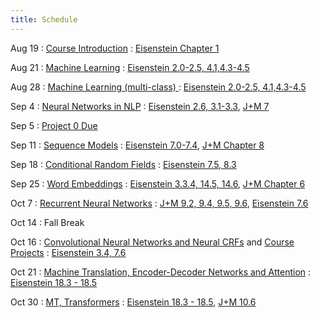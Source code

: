 ```yaml
---
title: Schedule
---
```


Aug 19
: [Course Introduction](https://github.com/aritter/CS-4650-au24/raw/master/slides/lec1-intro.pdf)
  : [Eisenstein Chapter 1](https://github.com/jacobeisenstein/gt-nlp-class/blob/master/notes/eisenstein-nlp-notes.pdf)

Aug 21
: [Machine Learning](https://github.com/aritter/CS-4650-au24/raw/master/slides/lec2-ml.pdf)
  : [Eisenstein 2.0-2.5, 4.1,4.3-4.5](https://github.com/jacobeisenstein/gt-nlp-class/blob/master/notes/eisenstein-nlp-notes.pdf)

Aug 28
: [Machine Learning (multi-class) ](https://aritter.github.io/CS-4650-au24/slides/lec3-mcc.pdf)
  : [Eisenstein 2.0-2.5, 4.1,4.3-4.5](https://github.com/jacobeisenstein/gt-nlp-class/blob/master/notes/eisenstein-nlp-notes.pdf)

Sep 4
: [Neural Networks in NLP](https://aritter.github.io/CS-4650-au24/slides/lec6-nn.pdf)
  : [Eisenstein 2.6, 3.1-3.3](https://github.com/jacobeisenstein/gt-nlp-class/blob/master/notes/eisenstein-nlp-notes.pdf), [J+M 7](https://web.stanford.edu/~jurafsky/slp3/7.pdf)

Sep 5
: [Project 0 Due](https://colab.research.google.com/drive/1aPoOYPZWRtNsZWjp66hTAHy21WiLXJ2Y#scrollTo=TTsQ9OXO2VaP)

Sep 11
: [Sequence Models](https://aritter.github.io/CS-4650-au24/slides/lec4-seq1.pdf) 
  : [Eisenstein 7.0-7.4](https://github.com/jacobeisenstein/gt-nlp-class/blob/master/notes/eisenstein-nlp-notes.pdf), [J+M Chapter 8](https://web.stanford.edu/~jurafsky/slp3/8.pdf)

Sep 18
: [Conditional Random Fields](https://aritter.github.io/CS-4650-au24/slides/lec5-seq2.pdf)
  : [Eisenstein 7.5, 8.3](https://github.com/jacobeisenstein/gt-nlp-class/blob/master/notes/eisenstein-nlp-notes.pdf)

Sep 25
: [Word Embeddings](https://aritter.github.io/CS-4650-au24/slides/lec7-nn2.pdf)
  : [Eisenstein 3.3.4, 14.5, 14.6](https://github.com/jacobeisenstein/gt-nlp-class/blob/master/notes/eisenstein-nlp-notes.pdf), [J+M Chapter 6](https://web.stanford.edu/~jurafsky/slp3/6.pdf)

Oct 7
: [Recurrent Neural Networks](https://aritter.github.io/CS-4650-au24/slides/lec8-nn3.pdf)
  : [J+M 9.2, 9.4, 9.5, 9.6](https://web.stanford.edu/~jurafsky/slp3/9.pdf), [Eisenstein 7.6](https://github.com/jacobeisenstein/gt-nlp-class/blob/master/notes/eisenstein-nlp-notes.pdf)

Oct 14
: Fall Break

Oct 16
: [Convolutional Neural Networks and Neural CRFs](https://aritter.github.io/CS-4650-au24/slides/lec9-nn4.pdf) and [Course Projects](https://aritter.github.io/CS-4650-au24/slides/course_project.pdf)
  : [Eisenstein 3.4, 7.6](https://github.com/jacobeisenstein/gt-nlp-class/blob/master/notes/eisenstein-nlp-notes.pdf)

Oct 21
: [Machine Translation, Encoder-Decoder Networks and Attention](https://aritter.github.io/CS-4650-au24/slides/lec11-seqseq2.pdf)
  : [Eisenstein 18.3 -  18.5](https://github.com/jacobeisenstein/gt-nlp-class/blob/master/notes/eisenstein-nlp-notes.pdf)

Oct 30
: [MT, Transformers](https://aritter.github.io/CS-4650-au24/slides/lec12-mt2.pdf)
  : [Eisenstein 18.3 - 18.5](https://github.com/jacobeisenstein/gt-nlp-class/blob/master/notes/eisenstein-nlp-notes.pdf), [J+M 10.6](https://web.stanford.edu/~jurafsky/slp3/10.pdf)

<!---
Oct 30

Nov 1
: [Pre-training, BERT](https://aritter.github.io/CS-4650-au24/slides/lec13-bert.pdf)
  : [ELMo](https://www.aclweb.org/anthology/N18-1202.pdf) [BERT](https://www.aclweb.org/anthology/N19-1423.pdf)

Nov 8
: [Pre-training (cont), BART, T5, GPT-3](https://aritter.github.io/CS-4650-au24/slides/lec14-bart_gpt3.pdf)
  : [BART](https://aclanthology.org/2020.acl-main.703.pdf), [T5](https://www.jmlr.org/papers/volume21/20-074/20-074.pdf), [GPT-3](https://papers.nips.cc/paper/2020/file/1457c0d6bfcb4967418bfb8ac142f64a-Paper.pdf)

Nov 13
: [Dialogue](https://aritter.github.io/CS-4650-au24/slides/lec16-dialogue.pdf)
  : [J+M Chapter 24](https://web.stanford.edu/~jurafsky/slp3/24.pdf)

Nov 20
: [Wrapup / QA / Ethics](https://aritter.github.io/CS-4650-au24/slides/lec18-qa_wrapup.pdf)

Nov 27
: [Virutal Guest lecture by Daniel Deutsch (Google Translate)](https://danieldeutsch.github.io/)

Nov 29
: [Virutal Guest lecture by Yi Luan (Google AI Language)](https://luanyi.github.io/)


Mar 29
: [Pre-training (cont), BART, T5, GPT-3](https://aritter.github.io/CS-4650-au24/slides/lec14-bart_gpt3.pdf)
  : [BART](https://aclanthology.org/2020.acl-main.703.pdf), [T5](https://www.jmlr.org/papers/volume21/20-074/20-074.pdf), [GPT-3](https://papers.nips.cc/paper/2020/file/1457c0d6bfcb4967418bfb8ac142f64a-Paper.pdf)

Mar 31
: Problem Set 2 Due

April 12
: [Virutal Guest lecture by Sebastian Gehrmann (Bloomberg)](https://sebastiangehrmann.github.io/) - 3:30-4:45pm
  : [BloombergGPT](https://arxiv.org/abs/2303.17564)

Apr 13
: [Project 3](https://colab.research.google.com/drive/12qMkZEOeks0LmO-H5KJ-RC1DPxom2Lyj?usp=share_link) due

Apr 17
: [Question Answering](https://aritter.github.io/CS-4650-au24/slides/lec18-qa.pdf)
  : [J+M Chapter 23](https://web.stanford.edu/~jurafsky/slp3/23.pdf)

Apr 19
: [Wrapup / QA / Ethics](https://aritter.github.io/CS-4650-au24/slides/lec18-qa_wrapup.pdf)

Apr 28
: Final Project Reports Due (no late days)


Sept 6
: [Project 0](https://colab.research.google.com/drive/1Iw73xF8KLH8afGGnYTR_H_IH9RNTQ7sq?usp=sharing) due

Sept 7
: Multi-Class ML (cont.) and [Neural Networks in NLP](https://aritter.github.io/CS-4650-au24/slides/lec6-nn.pdf)
  : [Eisenstein 2.6, 3.1-3.3](https://github.com/jacobeisenstein/gt-nlp-class/blob/master/notes/eisenstein-nlp-notes.pdf), [J+M 7](https://web.stanford.edu/~jurafsky/slp3/7.pdf)

Sept 12
: Neural Networks in NLP (Cont)
  : [Eisenstein 2.6, 3.1-3.3](https://github.com/jacobeisenstein/gt-nlp-class/blob/master/notes/eisenstein-nlp-notes.pdf), [J+M 7](https://web.stanford.edu/~jurafsky/slp3/7.pdf)


Sept 15
: Problem Set 1 Due

Sept 19
: [Conditional Random Fields](https://aritter.github.io/CS-4650-au24/slides/lec5-seq2.pdf)
  : [Eisenstein 7.5, 8.3](https://github.com/jacobeisenstein/gt-nlp-class/blob/master/notes/eisenstein-nlp-notes.pdf)

Sept 21
: [Conditional Random Fields (cont)](https://aritter.github.io/CS-4650-au24/slides/lec5-seq2.pdf)
  : [Eisenstein 7.5, 8.3](https://github.com/jacobeisenstein/gt-nlp-class/blob/master/notes/eisenstein-nlp-notes.pdf)

Sept 26
: [Word Embeddings](https://aritter.github.io/CS-4650-au24/slides/lec7-nn2.pdf)
  : [Eisenstein 3.3.4, 14.5, 14.6](https://github.com/jacobeisenstein/gt-nlp-class/blob/master/notes/eisenstein-nlp-notes.pdf), [J+M Chapter 6](https://web.stanford.edu/~jurafsky/slp3/6.pdf)

Sept 27
: [Project 1 Due](https://colab.research.google.com/drive/1fgv0W0YMN6kRby7dMa1US_49L-S-Xbj4?usp=sharing)

Sept 28
: [Word Embeddings (cont)](https://aritter.github.io/CS-4650-au24/slides/lec7-nn2.pdf)
  : [Eisenstein 3.3.4, 14.5, 14.6](https://github.com/jacobeisenstein/gt-nlp-class/blob/master/notes/eisenstein-nlp-notes.pdf), [J+M Chapter 6](https://web.stanford.edu/~jurafsky/slp3/6.pdf)

Oct 3
: [Recurrent Neural Networks](https://aritter.github.io/CS-4650-au24/slides/lec8-nn3.pdf)
  : [J+M 9.2, 9.4, 9.5, 9.6](https://web.stanford.edu/~jurafsky/slp3/9.pdf), [Eisenstein 7.6](https://github.com/jacobeisenstein/gt-nlp-class/blob/master/notes/eisenstein-nlp-notes.pdf)

Oct 5
: [Convolutional Neural Networks and Neural CRFs](https://aritter.github.io/CS-4650/slides/lec9-nn4.pdf)
  : [Eisenstein 3.4, 7.6](https://github.com/jacobeisenstein/gt-nlp-class/blob/master/notes/eisenstein-nlp-notes.pdf)

Oct 10
: [Neural CRFs (cont.)](https://aritter.github.io/CS-4650-au24/slides/lec9-nn4.pdf) and [Course Projects](https://aritter.github.io/CS-4650-au24/slides/course_project.pdf)
  : [Eisenstein 3.4, 7.6](https://github.com/jacobeisenstein/gt-nlp-class/blob/master/notes/eisenstein-nlp-notes.pdf)

Oct 12
: No Class

Oct 19
: [Statistical Machine Translation](https://aritter.github.io/CS-4650-au24/slides/lec10-mt1.pdf)
  : [Eisenstein 18.1, 18.2](https://github.com/jacobeisenstein/gt-nlp-class/blob/master/notes/eisenstein-nlp-notes.pdf)

Oct 24
: [Encoder-Decoder Networks](https://aritter.github.io/CS-4650-au24/slides/lec11-seqseq2.pdf)
  : [Eisenstein 18.3 -  18.5](https://github.com/jacobeisenstein/gt-nlp-class/blob/master/notes/eisenstein-nlp-notes.pdf)

Oct 28
: [Project 2 Due](https://colab.research.google.com/drive/1cchI2GAzj3_-wJkZHHMc1LL4qY17i0V-?usp=sharing)

Oct 31
: [Neural Machine Translation, Transformers](https://aritter.github.io/CS-4650-au24/slides/lec12-mt2.pdf)
  : [Eisenstein 18.3 - 18.5](https://github.com/jacobeisenstein/gt-nlp-class/blob/master/notes/eisenstein-nlp-notes.pdf), [J+M 10.6](https://web.stanford.edu/~jurafsky/slp3/10.pdf)

Nov 2
: [Pre-training, BERT](https://aritter.github.io/CS-4650-au24/slides/lec13-bert.pdf)
  : [ELMo](https://www.aclweb.org/anthology/N18-1202.pdf) [BERT](https://www.aclweb.org/anthology/N19-1423.pdf)

Nov 7
: [Pre-training (cont), BART, T5, GPT-3](https://aritter.github.io/CS-4650-au24/slides/lec14-bart_gpt3.pdf)
  : [BART](https://aclanthology.org/2020.acl-main.703.pdf), [T5](https://www.jmlr.org/papers/volume21/20-074/20-074.pdf), [GPT-3](https://papers.nips.cc/paper/2020/file/1457c0d6bfcb4967418bfb8ac142f64a-Paper.pdf)

Nov 16
: [Dialogue](https://aritter.github.io/CS-4650-au24/slides/lec16-dialogue.pdf)
  : [J+M Chapter 24](https://web.stanford.edu/~jurafsky/slp3/24.pdf)

Nov 21
: [Question Answering](https://aritter.github.io/CS-4650-au24/slides/lec18-qa.pdf)
  : [J+M Chapter 23](https://web.stanford.edu/~jurafsky/slp3/23.pdf)

Nov 22
: [Project 3 Due](https://colab.research.google.com/drive/1539C5HgINS_boH6-jrz2JZd-gjpqGezY?usp=sharing) <b>Note: Colab notebook version updated on October 31</b>

Nov 28
: [Wrapup / QA / Ethics](https://aritter.github.io/CS-4650-au24/slides/lec18-qa_wrapup.pdf)

Nov 30
: [Virutal Guest lecture by Jack Hessel (AI2)](https://jmhessel.com/) - 3:30-4:45pm

Dec 9
: Final Project Reports Due (no late days)
  
Apr 6
: [Explanation](https://aritter.github.io/CS-4650-au24/slides/lec21-explanation.pdf)
  : [Jain and Wallace](https://arxiv.org/pdf/1902.10186.pdf), [Lipton](https://arxiv.org/pdf/1606.03490.pdf), [Rudin](https://arxiv.org/pdf/1811.10154.pdf), [LIME Blog Post](https://www.oreilly.com/content/introduction-to-local-interpretable-model-agnostic-explanations-lime/)

Apr 8
: [Project 3 Due](https://colab.research.google.com/drive/1vClTRAlQyg-WKrctvHTIXAGsWi4X-B_U?usp=sharing)

Apr 13
: Guest Lecture by [Luheng He](https://research.google/people/LuhengHe/) (Google AI Language)
  : [Ex2](https://arxiv.org/abs/2102.01335), [Retrieval](https://arxiv.org/abs/2104.05763) and [QA-Based](https://aclanthology.org/2021.acl-short.83/) slot filling.

April 18
: [Question Answering (Adversarial, Multi-Hop, etc.)](https://aritter.github.io/CS-4650-au24/slides/lec15-qa2.pdf)
  : [J+M Chapter 23](https://web.stanford.edu/~jurafsky/slp3/23.pdf)

April 19
: Midterm Due

April 20
: [Wrapup / Multilingual / Ethics](https://aritter.github.io/CS-4650-au24/slides/lec18-multilingual_wrapup.pdf)

May 4
: Final Project Reports Due

Mar 24
: Mid-Semester Break (no class)

April 4
: [Pretrained Transformers](https://aritter.github.io/CS-4650/slides/lec13-bert.pdf)
  : [ELMo](https://www.aclweb.org/anthology/N18-1202.pdf) [BERT](https://www.aclweb.org/anthology/N19-1423.pdf)

April 12
: [Information Extraction and Semantic Role Labeling](https://aritter.github.io/CS-4650/slides/lec13-iesrl.pdf)
  : [Eisenstein Chapters 13 & 17](https://github.com/jacobeisenstein/gt-nlp-class/blob/master/notes/eisenstein-nlp-notes.pdf)

April 19
: [Question Answering](https://aritter.github.io/CS-4650/slides/lec14-rc.pdf) ([Project 3 Due](https://colab.research.google.com/drive/1M2TJD4kjBooKVmN9-7aSa-MyOy8bB1As))
  : [J+M Chapter 23](https://web.stanford.edu/~jurafsky/slp3/23.pdf)

April 21
: [Dialogue](https://aritter.github.io/CS-4650/slides/lec16-dialogue.pdf)
  : [J+M Chapter 24](https://web.stanford.edu/~jurafsky/slp3/24.pdf)

April 26
: [Wrapup / Ethics](https://aritter.github.io/CS-4650/slides/lec18-wrapup.pdf)

May 5
: Final Project Reports Due (submit on Gradescope)
-->